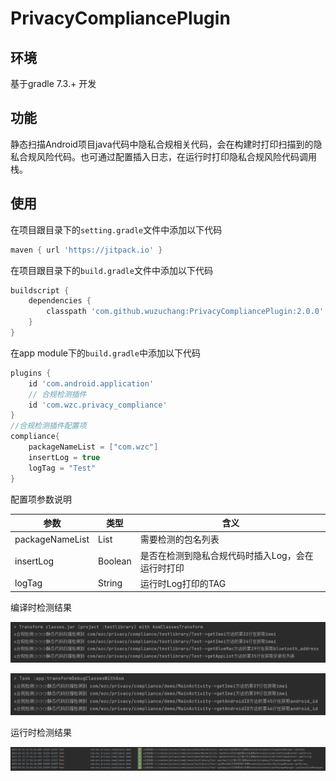 # PrivacyCompliancePlugin
## 环境

基于gradle 7.3.+ 开发

## 功能

静态扫描Android项目java代码中隐私合规相关代码，会在构建时打印扫描到的隐私合规风险代码。也可通过配置插入日志，在运行时打印隐私合规风险代码调用栈。

## 使用

在项目跟目录下的`setting.gradle`文件中添加以下代码

```groovy
maven { url 'https://jitpack.io' }
```

在项目跟目录下的`build.gradle`文件中添加以下代码

```groovy
buildscript {
    dependencies {
        classpath 'com.github.wuzuchang:PrivacyCompliancePlugin:2.0.0'
    }
}
```

在app module下的`build.gradle`中添加以下代码

```groovy
plugins {
    id 'com.android.application'
    // 合规检测插件
    id 'com.wzc.privacy_compliance'
}
//合规检测插件配置项
compliance{
    packageNameList = ["com.wzc"]
    insertLog = true
    logTag = "Test"
}
```

配置项参数说明

| 参数            | 类型      | 含义                                              |
| --------------- |---------| ------------------------------------------------- |
| packageNameList | List    | 需要检测的包名列表                                |
| insertLog       | Boolean | 是否在检测到隐私合规代码时插入Log，会在运行时打印 |
| logTag          | String  | 运行时Log打印的TAG                                |

编译时检测结果

![build1](resource/build1.png)

![build2](resource/build2.png)

运行时检测结果

![running](resource/running.png)

